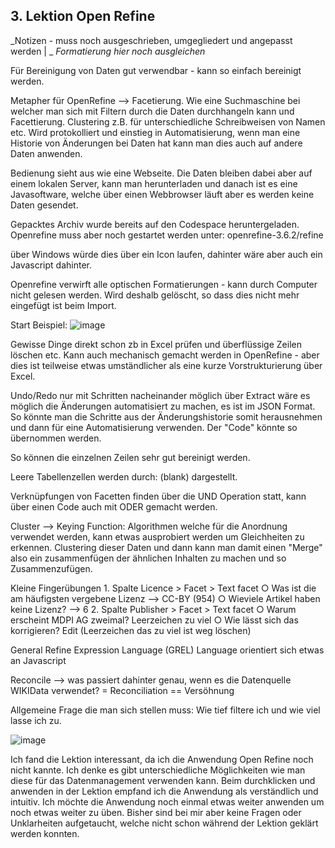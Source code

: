 ## 3. Lektion Open Refine
_Notizen - muss noch ausgeschrieben, umgegliedert und angepasst werden | _
_Formatierung hier noch ausgleichen_

Für Bereinigung von Daten gut verwendbar - kann so einfach bereinigt werden.

Metapher für OpenRefine --> Facetierung.
Wie eine Suchmaschine bei welcher man sich mit Filtern durch die Daten durchhangeln kann und Facettierung. 
Clustering z.B. für unterschiedliche Schreibweisen von Namen etc. 
Wird protokolliert und einstieg in Automatisierung, wenn man eine Historie von Änderungen bei Daten hat kann man dies auch auf andere Daten anwenden.

Bedienung sieht aus wie eine Webseite. Die Daten bleiben dabei aber auf einem lokalen Server, kann man herunterladen und danach ist es eine Javasoftware, welche über einen Webbrowser läuft aber es werden keine Daten gesendet.

Gepacktes Archiv wurde bereits auf den Codespace heruntergeladen.  Openrefine muss aber noch gestartet werden unter: openrefine-3.6.2/refine

über Windows würde dies über ein Icon laufen, dahinter wäre aber auch ein Javascript dahinter.

Openrefine verwirft alle optischen Formatierungen - kann durch Computer nicht gelesen werden. Wird deshalb gelöscht, so dass dies nicht mehr eingefügt ist beim Import.

Start Beispiel:
![image](https://user-images.githubusercontent.com/90840517/223361873-6698e1c6-d51f-4d30-b539-3e4e007f6957.png)


Gewisse Dinge direkt schon zb in Excel prüfen und überflüssige Zeilen löschen etc. Kann auch mechanisch gemacht werden in OpenRefine - aber dies ist teilweise etwas umständlicher als eine kurze Vorstrukturierung über Excel.


Undo/Redo nur mit Schritten nacheinander möglich
über Extract wäre es möglich die Änderungen automatisiert zu machen, es ist im JSON Format. So könnte man die Schritte aus der Änderungshistorie somit herausnehmen und dann für eine Automatisierung verwenden. Der "Code" könnte so übernommen werden.


So können die einzelnen Zeilen sehr gut bereinigt werden.

Leere Tabellenzellen werden durch: (blank) dargestellt.

Verknüpfungen von Facetten finden über die UND Operation statt, kann über einen Code auch mit ODER gemacht werden.


Cluster --> Keying Function: Algorithmen welche für die Anordnung verwendet werden, kann etwas ausprobiert werden um Gleichheiten zu erkennen. Clustering dieser Daten und dann kann man damit einen "Merge" also ein zusammenfügen der ähnlichen Inhalten zu machen und so Zusammenzufügen.

Kleine Fingerübungen
	1. Spalte Licence > Facet > Text facet
		○ Was ist die am häufigsten vergebene Lizenz  --> CC-BY (954)
		○ Wieviele Artikel haben keine Lizenz? -->  6
	2. Spalte Publisher > Facet > Text facet
		○ Warum erscheint MDPI AG zweimal? Leerzeichen zu viel 
		○ Wie lässt sich das korrigieren? Edit (Leerzeichen das zu viel ist weg löschen)
	
General Refine Expression Language (GREL) Language orientiert sich etwas an Javascript

Reconcile --> was passiert dahinter genau, wenn es die Datenquelle WIKIData verwendet? = Reconciliation == Versöhnung


Allgemeine Frage die man sich stellen muss: Wie tief filtere ich und wie viel lasse ich zu.


![image](https://user-images.githubusercontent.com/90840517/223361779-b3fcb135-6013-4e56-8318-28d9ec2599eb.png)

Ich fand die Lektion interessant, da ich die Anwendung Open Refine noch nicht kannte. Ich denke es gibt unterschiedliche Möglichkeiten wie man diese für das Datenmanagement verwenden kann. Beim durchklicken und anwenden in der Lektion empfand ich die Anwendung als verständlich und intuitiv. Ich möchte die Anwendung noch einmal etwas weiter anwenden um noch etwas weiter zu üben. Bisher sind bei mir aber keine Fragen oder Unklarheiten aufgetaucht, welche nicht schon während der Lektion geklärt werden konnten.

